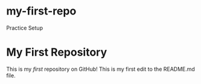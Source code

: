 # my-first-repo
Practice Setup
# My First Repository

This is my *first* repository on GitHub!
This is my first edit to the README.md file.
